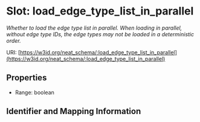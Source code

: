 # Slot: load_edge_type_list_in_parallel
_Whether to load the edge type list in parallel. When loading in parallel, without edge type IDs, the edge types may not be loaded in a deterministic order._


URI: [https://w3id.org/neat_schema/:load_edge_type_list_in_parallel](https://w3id.org/neat_schema/:load_edge_type_list_in_parallel)



<!-- no inheritance hierarchy -->


## Properties

 * Range: boolean



## Identifier and Mapping Information






